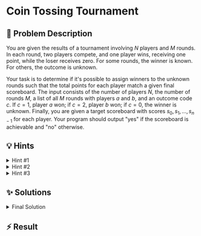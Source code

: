 # Coin Tossing Tournament

## 📝 Problem Description

You are given the results of a tournament involving $N$ players and $M$ rounds. In each round, two players compete, and one player wins, receiving one point, while the loser receives zero. For some rounds, the winner is known. For others, the outcome is unknown.

Your task is to determine if it's possible to assign winners to the unknown rounds such that the total points for each player match a given final scoreboard. The input consists of the number of players $N$, the number of rounds $M$, a list of all $M$ rounds with players $a$ and $b$, and an outcome code $c$. If $c=1$, player $a$ won; if $c=2$, player $b$ won; if $c=0$, the winner is unknown. Finally, you are given a target scoreboard with scores $s_0, s_1, \dots, s_{n-1}$ for each player. Your program should output "yes" if the scoreboard is achievable and "no" otherwise.

## 💡 Hints

<details>
<summary>Hint #1</summary>
A fundamental property of the tournament is that in every single round, exactly one point is awarded. This means that the total number of points distributed across all players must equal the total number of rounds played. Does the given scoreboard satisfy this condition? This is a necessary, but not sufficient, condition for a "yes" answer.
</details>

<details>
<summary>Hint #2</summary>
This problem can be viewed as an allocation problem. You have a set of resources (the points from each game) that need to be distributed to a set of recipients (the players). For games with a known outcome, the allocation is fixed. For games with an unknown outcome, you have a choice. How can you model this system of choices and constraints?
</details>

<details>
<summary>Hint #3</summary>
Consider modeling this problem as a flow network. A flow network is excellent for representing problems where a commodity flows from a source to a sink through a network with capacity constraints. What could represent the source of points, the players, the games, and the final destination of the points (the sink)? How would you set the capacities on the connections to model the rules of the tournament and the target scores?
</details>

## ✨ Solutions

<details>
<summary>Final Solution</summary>
This problem can be elegantly solved by modeling it as a maximum flow problem. We can construct a flow network where the "flow" represents the points awarded in the tournament. The goal is to see if we can push a total flow equal to the number of games, $M$, from a source to a sink while respecting all constraints.

### Network Construction

We build a directed graph with a source vertex `source`, a sink vertex `sink`, a set of nodes representing the games, and a set of nodes representing the players.

1.  **Nodes:**
    *   A single **source** node and a single **sink** node.
    *   $M$ nodes, one for each game played.
    *   $N$ nodes, one for each player.

2.  **Edges and Capacities:**
    *   **From Source to Games:** For each of the $M$ game nodes, we add an edge from the `source` to the game node. Each of these edges has a **capacity of 1**. This represents that each game generates exactly one point to be distributed.
    *   **From Games to Players:** The connections from game nodes to player nodes depend on the outcome of the round.
        *   If player $a$ **won** (outcome `c=1`): We add an edge from the corresponding game node to player $a$'s node with **capacity 1**. The point from this game *must* go to player $a$.
        *   If player $b$ **won** (outcome `c=2`): We add an edge from the game node to player $b$'s node with **capacity 1**. The point *must* go to player $b$.
        *   If the outcome is **unknown** (outcome `c=0`): We add two edges from the game node: one to player $a$'s node and one to player $b$'s node. Both edges have a **capacity of 1**. This models the choice: the single point (flow) from the game can be routed to *either* player $a$ or player $b$, but not both, because the incoming flow to the game node is only 1.
    *   **From Players to Sink:** For each player $i$, we add an edge from their node to the `sink` node. The capacity of this edge is set to their target score, $s_i$. This enforces the constraint that player $i$ cannot receive more points than their final score on the given scoreboard.

### Verification Logic

After constructing the network, we can determine if the scoreboard is achievable by checking two conditions:

1.  **Conservation of Points:** A basic sanity check is that the sum of all scores on the scoreboard, $\sum s_i$, must equal the total number of games, $M$. If `score_sum != M`, it's impossible to achieve the scoreboard because the total number of points awarded does not match the total points required.

2.  **Maximum Flow:** We calculate the maximum flow from the `source` to the `sink` in our constructed network.
    *   If the max flow is equal to $M$ (and also equal to `score_sum`), it means that a valid assignment of points exists. We were able to successfully route all $M$ points from the games to the players in a way that respects every player's target score. The answer is "yes".
    *   If the max flow is less than $M$, it means it's impossible to satisfy all constraints simultaneously. Even though the total points might sum up correctly, there is no way to distribute them from the specific games to the specific players to match the target scores. This indicates a bottleneck somewhere in the network, meaning the scoreboard is unachievable. The answer is "no".

In summary, the problem is solvable if and only if `score_sum == M` and `max_flow == M`.

### C++ Implementation

The following C++ code uses the Boost Graph Library to implement this max-flow solution.

```cpp
#include <iostream>
#include <vector>
#include <numeric>

#include <boost/graph/adjacency_list.hpp>
#include <boost/graph/push_relabel_max_flow.hpp>

// Define graph types for Boost Graph Library
using traits = boost::adjacency_list_traits<boost::vecS, boost::vecS, boost::directedS>;
using graph = boost::adjacency_list<boost::vecS, 
                                    boost::vecS, 
                                    boost::directedS, 
                                    boost::no_property,
                                    boost::property<boost::edge_capacity_t, long,
                                                    boost::property<boost::edge_residual_capacity_t, long,
                                                                    boost::property<boost::edge_reverse_t, traits::edge_descriptor>>>>;
using vertex_desc = traits::vertex_descriptor;
using edge_desc = traits::edge_descriptor;

// Helper class to add edges and their reverse edges for the BGL max_flow algorithm
class edge_adder {
  graph &G;

public:
  explicit edge_adder(graph &G) : G(G) {}
  
  void add_edge(int from, int to, long capacity) {
    auto c_map = boost::get(boost::edge_capacity, G);
    auto r_map = boost::get(boost::edge_reverse, G);
    const auto e = boost::add_edge(from, to, G).first;
    const auto rev_e = boost::add_edge(to, from, G).first;
    c_map[e] = capacity;
    c_map[rev_e] = 0; // Reverse edge has zero capacity
    r_map[e] = rev_e;
    r_map[rev_e] = e;
  }
};

void solve() {
  int n, m;
  std::cin >> n >> m;
  
  // Create graph with nodes for players, games, source, and sink.
  // Player nodes: 0 to n-1
  // Game nodes:   n to n+m-1
  graph G(n + m); 
  edge_adder adder(G);
  
  const vertex_desc v_source = boost::add_vertex(G);
  const vertex_desc v_sink = boost::add_vertex(G);
  
  // Add edges from source to games and from games to players
  for (int i = 0; i < m; ++i) {
    int a, b, c;
    std::cin >> a >> b >> c;
    
    // Each game provides 1 point: source -> game with capacity 1
    int game_node = n + i;
    adder.add_edge(v_source, game_node, 1);
    
    // Connect game to players based on outcome
    if (c == 1) {       // Player 'a' won
      adder.add_edge(game_node, a, 1);
    } else if (c == 2) { // Player 'b' won
      adder.add_edge(game_node, b, 1);
    } else {             // Outcome unknown, connect to both
      adder.add_edge(game_node, a, 1);
      adder.add_edge(game_node, b, 1);
    }
  }
  
  // Add edges from players to sink with capacity equal to their target score
  long score_sum = 0;
  for (int i = 0; i < n; ++i) {
    int s;
    std::cin >> s;
    score_sum += s;
    
    adder.add_edge(i, v_sink, s);
  }
  
  // Calculate max flow from source to sink
  long flow = boost::push_relabel_max_flow(G, v_source, v_sink);
  
  // Check if the scoreboard is possible
  if (score_sum == m && flow == m) {
    std::cout << "yes\n";
  } else {
    std::cout << "no\n";
  }
}

int main() {
  std::ios_base::sync_with_stdio(false);
  std::cin.tie(NULL);
  int t;
  std::cin >> t;
  while (t--) {
    solve();
  }
  return 0;
}
```
</details>

## ⚡ Result

```plaintext

```